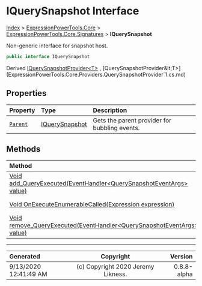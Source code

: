 ﻿# IQuerySnapshot Interface

[Index](../index.md) > [ExpressionPowerTools.Core](ExpressionPowerTools.Core.a.md) > [ExpressionPowerTools.Core.Signatures](ExpressionPowerTools.Core.Signatures.n.md) > **IQuerySnapshot**

Non-generic interface for snapshot host.

```csharp
public interface IQuerySnapshot
```

Derived  [IQuerySnapshotProvider&lt;T>](ExpressionPowerTools.Core.Signatures.IQuerySnapshotProvider`1.i.md) ,  [QuerySnapshotProvider&lt;T>](ExpressionPowerTools.Core.Providers.QuerySnapshotProvider`1.cs.md) 

## Properties

| Property | Type | Description |
| :-- | :-- | :-- |
| [`Parent`](ExpressionPowerTools.Core.Signatures.IQuerySnapshot.Parent.prop.md) | [IQuerySnapshot](ExpressionPowerTools.Core.Signatures.IQuerySnapshot.i.md) | Gets the parent provider for bubbling events. |

## Methods

| Method | Description |
| :-- | :-- |
| [Void add_QueryExecuted(EventHandler&lt;QuerySnapshotEventArgs> value)](ExpressionPowerTools.Core.Signatures.IQuerySnapshot.add_QueryExecuted.m.md) |  |
| [Void OnExecuteEnumerableCalled(Expression expression)](ExpressionPowerTools.Core.Signatures.IQuerySnapshot.OnExecuteEnumerableCalled.m.md) | Method to raise call. |
| [Void remove_QueryExecuted(EventHandler&lt;QuerySnapshotEventArgs> value)](ExpressionPowerTools.Core.Signatures.IQuerySnapshot.remove_QueryExecuted.m.md) |  |

---

| Generated | Copyright | Version |
| :-- | :-: | --: |
| 9/13/2020 12:41:49 AM | (c) Copyright 2020 Jeremy Likness. | 0.8.8-alpha |
